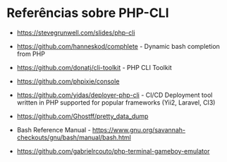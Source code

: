 # Referências sobre PHP-CLI

- https://stevegrunwell.com/slides/php-cli

- https://github.com/hanneskod/comphlete - Dynamic bash completion from PHP

- https://github.com/donatj/cli-toolkit - PHP CLI Toolkit

- https://github.com/phpixie/console

- https://github.com/yidas/deployer-php-cli - CI/CD Deployment tool written in PHP supported for popular frameworks (Yii2, Laravel, CI3)

- https://github.com/Ghostff/pretty_data_dump

- Bash Reference Manual - https://www.gnu.org/savannah-checkouts/gnu/bash/manual/bash.html

- https://github.com/gabrielrcouto/php-terminal-gameboy-emulator


